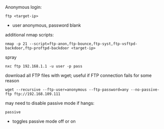 Anonymous login:
```
ftp <target-ip>
```
- user anonymous, password blank 

additional nmap scripts:
```
nmap -p 21 --script=ftp-anon,ftp-bounce,ftp-syst,ftp-vsftpd-backdoor,ftp-proftpd-backdoor <target-ip>
```

spray
```
nxc ftp 192.168.1.1 -u user -p pass
```

download all FTP files with wget; useful if FTP connection fails for some reason
```
wget --recursive --ftp-user=anonymous --ftp-password=any --no-passive-ftp ftp://192.168.109.111
```

may need to disable passive mode if hangs:
```
passive
```
- toggles passive mode off or on